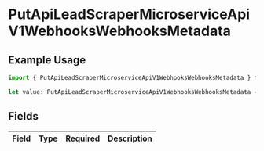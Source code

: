 # PutApiLeadScraperMicroserviceApiV1WebhooksWebhooksMetadata

## Example Usage

```typescript
import { PutApiLeadScraperMicroserviceApiV1WebhooksWebhooksMetadata } from "oppulence-backend-sdk/models/operations";

let value: PutApiLeadScraperMicroserviceApiV1WebhooksWebhooksMetadata = {};
```

## Fields

| Field       | Type        | Required    | Description |
| ----------- | ----------- | ----------- | ----------- |